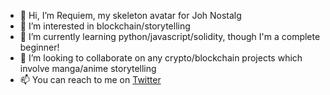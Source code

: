 - 👋 Hi, I’m Requiem, my skeleton avatar for Joh Nostalg
- 👀 I’m interested in blockchain/storytelling
- 🌱 I’m currently learning python/javascript/solidity, though I'm a complete beginner!
- 💞️ I’m looking to collaborate on any crypto/blockchain projects which involve manga/anime storytelling
- 📫 You can reach to me on [Twitter](https://twitter.com/JohNostalg) 

<!---
JohNostalg/JohNostalg is a ✨ special ✨ repository because its `README.md` (this file) appears on your GitHub profile.
You can click the Preview link to take a look at your changes.
--->
